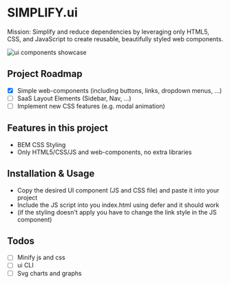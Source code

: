 # SIMPLIFY.ui

Mission: Simplify and reduce dependencies by leveraging only HTML5, CSS, and JavaScript to create reusable, beautifully styled web components.

![ui components showcase](https://github.com/TobiasGleiter/ui.tobiasgleiter.de/blob/main/img/showcase.png?raw=true)

## Project Roadmap

- [x] Simple web-components (including buttons, links, dropdown menus, ...)
- [ ] SaaS Layout Elements (Sidebar, Nav, ...)
- [ ] Implement new CSS features (e.g. modal animation)

## Features in this project

- BEM CSS Styling
- Only HTML5/CSS/JS and web-components, no extra libraries

## Installation & Usage

- Copy the desired UI component (JS and CSS file) and paste it into your project
- Include the JS script into you index.html using defer and it should work
- (if the styling doesn't apply you have to change the link style in the JS component)

## Todos

- [ ] Minify js and css
- [ ] ui CLI
- [ ] Svg charts and graphs

